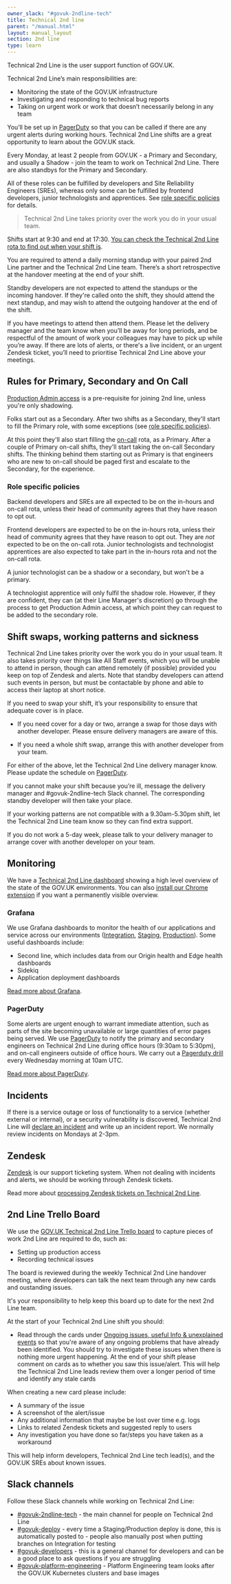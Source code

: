 ```yaml
---
owner_slack: "#govuk-2ndline-tech"
title: Technical 2nd line
parent: "/manual.html"
layout: manual_layout
section: 2nd line
type: learn
---
```


Technical 2nd Line is the user support function of GOV.UK.

Technical 2nd Line’s main responsibilities are:

- Monitoring the state of the GOV.UK infrastructure
- Investigating and responding to technical bug reports
- Taking on urgent work or work that doesn’t necessarily belong in any team

You’ll be set up in [PagerDuty](/manual/2nd-line#pagerduty) so that you can be called if there are any urgent alerts during working hours. Technical 2nd Line shifts are a great opportunity to learn about the GOV.UK stack.

Every Monday, at least 2 people from GOV.UK - a Primary and Secondary, and usually a Shadow - join the team to work on Technical 2nd Line. There are also standbys for the Primary and Secondary.

All of these roles can be fulfilled by developers and Site Reliability Engineers (SREs), whereas only some can be fulfilled by frontend developers, junior technologists and apprentices. See [role specific policies](#role-specific-policies) for details.

> Technical 2nd Line takes priority over the work you do in your usual team.

Shifts start at 9:30 and end at 17:30. [You can check the Technical 2nd Line rota to find out when your shift is][2ndline-rota].

[2ndline-rota]: https://docs.google.com/spreadsheets/d/1OTVm_k6MDdCFN1EFzrKXWu4iIPI7uR9mssI8AMwn7lU/edit#gid=1297388378.

You are required to attend a daily morning standup with your paired 2nd Line partner and the Technical 2nd Line team. There’s a short retrospective at the handover meeting at the end of your shift.

Standby developers are not expected to attend the standups or the incoming handover. If they're called onto the shift, they should attend the next standup, and may wish to attend the outgoing handover at the end of the shift.

If you have meetings to attend then attend them. Please let the delivery manager and the team know when you’ll be away for long periods, and be respectful of the amount of work your colleagues may have to pick up while you’re away. If there are lots of alerts, or there's a live incident, or an urgent Zendesk ticket, you’ll need to prioritise Technical 2nd Line above your meetings.

## Rules for Primary, Secondary and On Call

[Production Admin access](/manual/rules-for-getting-production-access.html) is a pre-requisite for joining 2nd line, unless you're only shadowing.

Folks start out as a Secondary. After two shifts as a Secondary, they'll start to fill the Primary role, with some exceptions (see [role specific policies](#role-specific-policies)).

At this point they'll also start filling the [on-call](/manual/on-call.html) rota, as a Primary. After a couple of Primary on-call shifts, they'll start taking the on-call Secondary shifts. The thinking behind them starting out as Primary is that engineers who are new to on-call should be paged first and escalate to the Secondary, for the experience.

### Role specific policies

Backend developers and SREs are all expected to be on the in-hours and on-call rota, unless their head of community agrees that they have reason to opt out.

Frontend developers are expected to be on the in-hours rota, unless their head of community agrees that they have reason to opt out. They are _not_ expected to be on the on-call rota. Junior technologists and technologist apprentices are also expected to take part in the in-hours rota and not the on-call rota.

A junior technologist can be a shadow or a secondary, but won't be a primary.

A technologist apprentice will only fulfil the shadow role. However, if they are confident, they can (at their Line Manager's discretion) go through the process to get Production Admin access, at which point they can request to be added to the secondary role.

## Shift swaps, working patterns and sickness

Technical 2nd Line takes priority over the work you do in your usual team. It also takes priority over things like All Staff events, which you will be unable to attend in person, though can attend remotely (if possible) provided you keep on top of Zendesk and alerts. Note that standby developers can attend such events in person, but must be contactable by phone and able to access their laptop at short notice.

If you need to swap your shift, it’s your responsibility to ensure that adequate cover is in place.

- If you need cover for a day or two, arrange a swap for those days with another developer. Please ensure delivery managers are aware of this.

- If you need a whole shift swap, arrange this with another developer from your team.

For either of the above, let the Technical 2nd Line delivery manager know. Please update the schedule on [PagerDuty][].

If you cannot make your shift because you’re ill, message the delivery manager and #govuk-2ndline-tech Slack channel.
The corresponding standby developer will then take your place.

If your working patterns are not compatible with a 9.30am-5.30pm shift, let the Technical 2nd Line team know so they can find extra support.

If you do not work a 5-day week, please talk to your delivery manager to arrange cover with another developer on your team.

## Monitoring

We have a [Technical 2nd Line dashboard][] showing a high level overview of the state of the GOV.UK environments. You can also [install our Chrome extension][] if you want a permanently visible overview.

### Grafana

We use Grafana dashboards to monitor the health of our applications and service across our environments ([Integration](https://grafana.eks.integration.govuk.digital/?orgId=1), [Staging](https://grafana.eks.staging.govuk.digital/?orgId=1), [Production](https://grafana.eks.production.govuk.digital/)). Some useful dashboards include:

- Second line, which includes data from our Origin health and Edge health dashboards
- Sidekiq
- Application deployment dashboards

[Read more about Grafana](/manual/grafana.html).

### PagerDuty

Some alerts are urgent enough to warrant immediate attention, such as parts of the site becoming unavailable or large quantities of error pages being served. We use [PagerDuty][] to notify the primary and secondary engineers on Technical 2nd Line during office hours (9:30am to 5:30pm), and on-call engineers outside of office hours. We carry out a [Pagerduty drill](/manual/pagerduty.html#pagerduty-drill) every Wednesday morning at 10am UTC.

[Read more about PagerDuty](/manual/pagerduty.html).

## Incidents

If there is a service outage or loss of functionality to a service (whether external or internal), or a security vulnerability is discovered, Technical 2nd Line will [declare an incident](/manual/incident-management-guidance.html) and write up an incident report. We normally review incidents on Mondays at 2-3pm.

## Zendesk

[Zendesk][zendesk] is our support ticketing system. When not dealing with incidents and alerts, we should be working through Zendesk tickets.

Read more about [processing Zendesk tickets on Technical 2nd Line](/manual/zendesk.html).

## 2nd Line Trello Board

We use the [GOV.UK Technical 2nd Line Trello board][] to capture pieces of work 2nd Line are required to do, such as:

- Setting up production access
- Recording technical issues

The board is reviewed during the weekly Technical 2nd Line handover meeting, where developers can talk the next team through any new cards and oustanding issues.

It's your responsibility to help keep this board up to date for the next 2nd Line team.

At the start of your Technical 2nd Line shift you should:

- Read through the cards under [Ongoing issues, useful Info & unexplained events](https://trello.com/c/TwquoCfW/316-readme) so that you're aware of any ongoing problems that have already been identified. You should try to investigate these issues when there is nothing more urgent happening. At the end of your shift please comment on cards as to whether you saw this issue/alert. This will help the Technical 2nd Line leads review them over a longer period of time and identify any stale cards

When creating a new card please include:

- A summary of the issue
- A screenshot of the alert/issue
- Any additional information that maybe be lost over time e.g. logs
- Links to related Zendesk tickets and suggested reply to users
- Any investigation you have done so far/steps you have taken as a workaround

This will help inform developers, Technical 2nd Line tech lead(s), and the GOV.UK SREs about known issues.

## Slack channels

Follow these Slack channels while working on Technical 2nd Line:

- [#govuk-2ndline-tech] - the main channel for people on Technical 2nd Line
- [#govuk-deploy] - every time a Staging/Production deploy is done, this is automatically posted to - people also manually post when putting branches on Integration for testing
- [#govuk-developers] - this is a general channel for developers and can be a good place to ask questions if you are struggling
- [#govuk-platform-engineering] - Platform Engineering team looks after the GOV.UK Kubernetes clusters and base images

[Technical 2nd Line dashboard]: https://govuk-2ndline-dashboard.herokuapp.com/
[GOV.UK Technical 2nd Line Trello board]: https://trello.com/b/M7UzqXpk/govuk-2nd-line
[install our Chrome extension]: https://github.com/alphagov/govuk-secondline-blinken#chrome-extension
[PagerDuty]: https://governmentdigitalservice.pagerduty.com
[Zendesk]: https://govuk.zendesk.com
[You can check the Technical 2nd Line rota to find out when your shift is]:https://docs.google.com/spreadsheets/d/1OTVm_k6MDdCFN1EFzrKXWu4iIPI7uR9mssI8AMwn7lU/edit#gid=1297388378
[CI/Integration]: https://alert.integration.publishing.service.gov.uk/
[Staging]: https://alert.blue.staging.govuk.digital/
[Production]: https://alert.blue.production.govuk.digital/
[GOV.UK developer docs]: /
[Read more about Icinga]: /manual/icinga.html
[Alerts which don't add value]: https://trello.com/c/A3mKmh5s/583-this-column-is-to-record-the-same-alerts-are-coming-up-again-and-again-but-cant-action-when-it-spikes
[Ongoing issues, useful Info & unexplained events]: https://trello.com/c/TwquoCfW/316-readme
[Missing documentation]: https://trello.com/c/owAK2OjY/1009-please-use-this-column-to-record-any-missing-documentation-you-notice-and-were-not-able-to-add-during-your-shift
[gds-vpn]: https://docs.google.com/document/d/1O1LmLByDLlKU4F1-3chwS8qddd2WjYQgMaaEgTfK5To/edit
[#govuk-2ndline-tech]: https://gds.slack.com/channels/govuk-2ndline-tech
[#govuk-deploy]: https://gds.slack.com/channels/govuk-deploy
[#govuk-developers]: https://gds.slack.com/channels/govuk-developers
[#govuk-platform-engineering]: https://gds.slack.com/channels/govuk-platform-engineering
